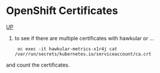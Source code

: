 # OpenShift Certificates

[UP](OpenShift-Debugging.html)

1) to see if there are multiple certificates with hawkular or ...

        oc exec -it hawkular-metrics-x1r4j cat /var/run/secrets/kubernetes.io/serviceaccount/ca.crt

and count the certificates.

